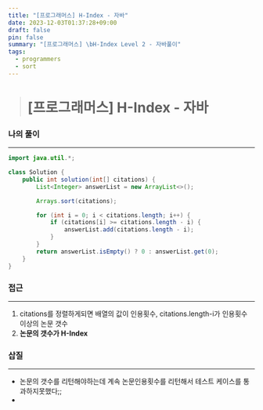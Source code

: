```yaml
---
title: "[프로그래머스] H-Index - 자바"
date: 2023-12-03T01:37:28+09:00
draft: false
pin: false
summary: "[프로그래머스] \bH-Index Level 2 - 자바풀이"
tags:
  - programmers
  - sort
---
```


> # [프로그래머스] H-Index - 자바

### 나의 풀이
---

```java
import java.util.*;

class Solution {
    public int solution(int[] citations) {
        List<Integer> answerList = new ArrayList<>();

        Arrays.sort(citations);

        for (int i = 0; i < citations.length; i++) {
            if (citations[i] >= citations.length - i) {
                answerList.add(citations.length - i);
            }
        }
        return answerList.isEmpty() ? 0 : answerList.get(0);
    }
}
```

### 접근
---
1. citations를 정렬하게되면 배열의 값이 인용횟수, citations.length-i가 인용횟수 이상의 논문 갯수
2. **논문의 갯수가 H-Index**

### 삽질
---
- 논문의 갯수를 리턴해야하는데 계속 논문인용횟수를 리턴해서 테스트 케이스를 통과하지못했다;;
- 


